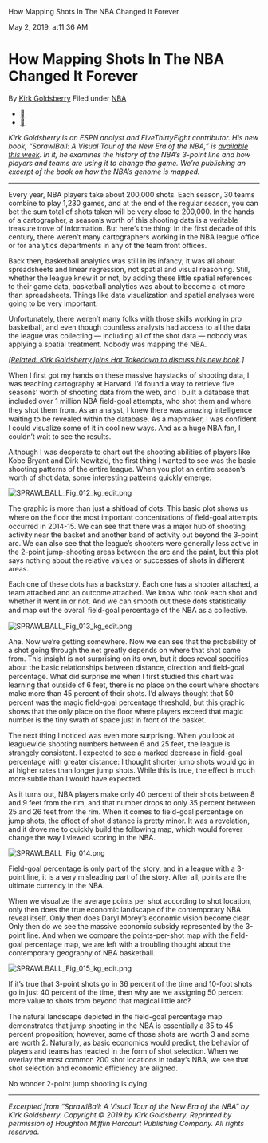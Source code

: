 How Mapping Shots In The NBA Changed It Forever

May 2, 2019, at11:36 AM

# How Mapping Shots In The NBA Changed It Forever

By [Kirk Goldsberry](https://fivethirtyeight.com/contributors/kirk-goldsberry/)
Filed under [NBA](https://fivethirtyeight.com/tag/nba/)

- [](https://fivethirtyeight.com/features/how-mapping-shots-in-the-nba-changed-it-forever/?share=facebook&nb=1)
- [](https://fivethirtyeight.com/features/how-mapping-shots-in-the-nba-changed-it-forever/?share=twitter&nb=1)

*Kirk Goldsberry is an ESPN analyst and FiveThirtyEight contributor. His new book, “SprawlBall: A Visual Tour of the New Era of the NBA,” is*  [*available this week*](https://www.amazon.com/SprawlBall-Visual-Tour-New-Era/dp/1328767515)*. In it, he examines the history of the NBA’s 3-point line and how players and teams are using it to change the game. We’re publishing an excerpt of the book on how the NBA’s genome is mapped.*

* * *

Every year, NBA players take about 200,000 shots. Each season, 30 teams combine to play 1,230 games, and at the end of the regular season, you can bet the sum total of shots taken will be very close to 200,000. In the hands of a cartographer, a season’s worth of this shooting data is a veritable treasure trove of information. But here’s the thing: In the first decade of this century, there weren’t many cartographers working in the NBA league office or for analytics departments in any of the team front offices.

Back then, basketball analytics was still in its infancy; it was all about spreadsheets and linear regression, not spatial and visual reasoning. Still, whether the league knew it or not, by adding these little spatial references to their game data, basketball analytics was about to become a lot more than spreadsheets. Things like data visualization and spatial analyses were going to be very important.

Unfortunately, there weren’t many folks with those skills working in pro basketball, and even though countless analysts had access to all the data the league was collecting — including all of the shot data — nobody was applying a spatial treatment. Nobody was mapping the NBA.

*[[Related: Kirk Goldsberry joins Hot Takedown to discuss his new book](https://fivethirtyeight.com/features/what-were-the-giants-thinking/).]*

When I first got my hands on these massive haystacks of shooting data, I was teaching cartography at Harvard. I’d found a way to retrieve five seasons’ worth of shooting data from the web, and I built a database that included over 1 million NBA ﬁeld-goal attempts, who shot them and where they shot them from. As an analyst, I knew there was amazing intelligence waiting to be revealed within the database. As a mapmaker, I was conﬁdent I could visualize some of it in cool new ways. And as a huge NBA fan, I couldn’t wait to see the results.

Although I was desperate to chart out the shooting abilities of players like Kobe Bryant and Dirk Nowitzki, the first thing I wanted to see was the basic shooting patterns of the entire league. When you plot an entire season’s worth of shot data, some interesting patterns quickly emerge:

![SPRAWLBALL_Fig_012_kg_edit.png](../_resources/e93f5bb6d40006d485dd57df3713bd28.png)

The graphic is more than just a shitload of dots. This basic plot shows us where on the floor the most important concentrations of ﬁeld-goal attempts occurred in 2014-15. We can see that there was a major hub of shooting activity near the basket and another band of activity out beyond the 3-point arc. We can also see that the league’s shooters were generally less active in the 2-point jump-shooting areas between the arc and the paint, but this plot says nothing about the relative values or successes of shots in different areas.

Each one of these dots has a backstory. Each one has a shooter attached, a team attached and an outcome attached. We know who took each shot and whether it went in or not. And we can smooth out these dots statistically and map out the overall ﬁeld-goal percentage of the NBA as a collective.

![SPRAWLBALL_Fig_013_kg_edit.png](../_resources/c298ab014e225063ea2c9bab890f0a96.png)

Aha. Now we’re getting somewhere. Now we can see that the probability of a shot going through the net greatly depends on where that shot came from. This insight is not surprising on its own, but it does reveal specifics about the basic relationships between distance, direction and ﬁeld-goal percentage. What did surprise me when I first studied this chart was learning that outside of 6 feet, there is no place on the court where shooters make more than 45 percent of their shots. I’d always thought that 50 percent was the magic ﬁeld-goal percentage threshold, but this graphic shows that the only place on the floor where players exceed that magic number is the tiny swath of space just in front of the basket.

The next thing I noticed was even more surprising. When you look at leaguewide shooting numbers between 6 and 25 feet, the league is strangely consistent. I expected to see a marked decrease in ﬁeld-goal percentage with greater distance: I thought shorter jump shots would go in at higher rates than longer jump shots. While this is true, the effect is much more subtle than I would have expected.

As it turns out, NBA players make only 40 percent of their shots between 8 and 9 feet from the rim, and that number drops to only 35 percent between 25 and 26 feet from the rim. When it comes to ﬁeld-goal percentage on jump shots, the effect of shot distance is pretty minor. It was a revelation, and it drove me to quickly build the following map, which would forever change the way I viewed scoring in the NBA.

![SPRAWLBALL_Fig_014.png](../_resources/ea5f03b410731bafbae63aa903b8622e.png)

Field-goal percentage is only part of the story, and in a league with a 3-point line, it is a very misleading part of the story. After all, points are the ultimate currency in the NBA.

When we visualize the average points per shot according to shot location, only then does the true economic landscape of the contemporary NBA reveal itself. Only then does Daryl Morey’s economic vision become clear. Only then do we see the massive economic subsidy represented by the 3-point line. And when we compare the points-per-shot map with the ﬁeld-goal percentage map, we are left with a troubling thought about the contemporary geography of NBA basketball.

![SPRAWLBALL_Fig_015_kg_edit.png](../_resources/653f55a2969427d42f8ba3d4b1b29b0a.png)

If it’s true that 3-point shots go in 36 percent of the time and 10-foot shots go in just 40 percent of the time, then why are we assigning 50 percent more value to shots from beyond that magical little arc?

The natural landscape depicted in the ﬁeld-goal percentage map demonstrates that jump shooting in the NBA is essentially a 35 to 45 percent proposition; however, some of those shots are worth 3 and some are worth 2. Naturally, as basic economics would predict, the behavior of players and teams has reacted in the form of shot selection. When we overlay the most common 200 shot locations in today’s NBA, we see that shot selection and economic efficiency are aligned.

No wonder 2-point jump shooting is dying.

* * *

*Excerpted from “SprawlBall: A Visual Tour of the New Era of the NBA” by Kirk Goldsberry. Copyright © 2019 by Kirk Goldsberry. Reprinted by permission of Houghton Mifflin Harcourt Publishing Company. All rights reserved.*